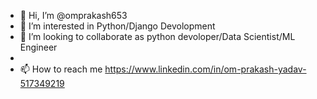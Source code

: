 - 👋 Hi, I’m @omprakash653
- 👀 I’m interested in Python/Django Devolopment
- 💞️ I’m looking to collaborate as python devoloper/Data Scientist/ML Engineer
-
- 📫 How to reach me https://www.linkedin.com/in/om-prakash-yadav-517349219

<!---
omprakash653/omprakash653 is a ✨ special ✨ repository because its `README.md` (this file) appears on your GitHub profile.
You can click the Preview link to take a look at your changes.
--->
